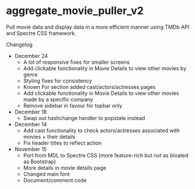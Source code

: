 # aggregate_movie_puller_v2
Pull movie data and display data in a more efficient manner using TMDb API and Spectre CSS framework.

Changelog
* December 24
  * A lot of responsive fixes for smaller screens
  * Add clickable functionality in Movie Details to view other movies by genre
  * Styling fixes for consistency
  * Known For section added cast/actors/actresses pages
  * Add clickable functionality in Movie Details to view other movies made by a specific company
  * Remove sidebar in favour for topbar only
* December 18
  * Swap out hashchange handler to popstate instead
* December 14
  * Add cast functionality to check actors/actresses associated with movies + their details
  * Fix header titles to reflect action
* November 15
  * Port from MDL to Spectre CSS (more feature-rich but not as bloated as Bootstrap)
  * More details in movie details page
  * Changed main font
  * Document/comment code
